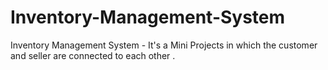 # Inventory-Management-System
Inventory Management System - It's a Mini Projects in which the customer and seller are connected to each other .
